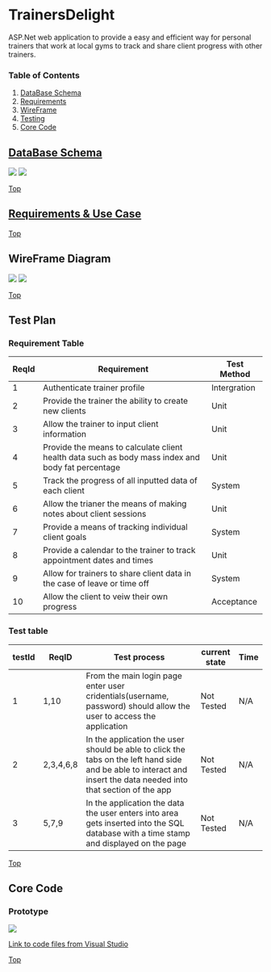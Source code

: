 # TrainersDelight
ASP.Net web application to provide a easy and efficient way for personal trainers that work at local gyms to track and share client progress with other trainers.

### Table of Contents

1. [DataBase Schema](#database-schema)
2. [Requirements](#Requirments)
3. [WireFrame](#wireframe-diagram)
4. [Testing](#testing)
5. [Core Code](#core-code)

## [DataBase Schema](https://github.com/BrandonSundell/TrainersDelight/blob/main/TrainersDelightDatabaseSchema.sql)
![](Images/DBSchema1.jpg)
![](Images/DBSchema2.jpg)

[Top](#trainersdelight)

## [Requirements & Use Case](https://github.com/BrandonSundell/TrainersDelight/tree/main/Requirements)
[Top](#trainersdelight)

## WireFrame Diagram
![](Images/WireFramePg1.jpg)
![](Images/WireFramePg2.jpg)

[Top](#trainersdelight)

## Test Plan

### Requirement Table

|ReqId|Requirement|Test Method|
|-----|-----------|-----------|
|1|Authenticate trainer profile|Intergration| 
|2|Provide the trainer the ability to create new clients|Unit| 
|3|Allow the trainer to input client information|Unit| 
|4|Provide the means to calculate client health data such as body mass index and body fat percentage|Unit| 
|5|Track the progress of all inputted data of each client|System| 
|6|Allow the trianer the means of making notes about client sessions|Unit| 
|7|Provide a means of tracking individual client goals|System| 
|8|Provide a calendar to the trainer to track appointment dates and times|Unit|
|9|Allow for trainers to share client data in the case of leave or time off|System| 
|10|Allow the client to veiw their own progress|Acceptance| 

### Test table
|testId|ReqID|Test process|current state|Time|
|------|-----|---------|-------------|----|
|1|1,10|From the main login page enter user cridentials(username, password) should allow the user to access the application|Not Tested|N/A|
|2|2,3,4,6,8|In the application the user should be able to click the tabs on the left hand side and be able to interact and insert the data needed into that section of the app|Not Tested|N/A|
|3|5,7,9|In the application the data the user enters into area gets inserted into the SQL database with a time stamp and displayed on the page|Not Tested|N/A|



[Top](#trainersdelight)

## Core Code

### Prototype
![](https://github.com/BrandonSundell/TrainersDelight/blob/main/WebPage%20Prototype/TrainersDelightTrainerHomePage.png)

[Link to code files from Visual Studio](https://github.com/BrandonSundell/TrainersDelight/tree/master/TrainersDelight)

[Top](#trainersdelight)
